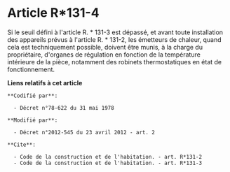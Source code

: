 # Article R*131-4

Si le seuil défini à l'article R. * 131-3 est dépassé, et avant toute installation des appareils prévus à l'article R. *
131-2, les émetteurs de chaleur, quand cela est techniquement possible, doivent être munis, à la charge du propriétaire,
d'organes de régulation en fonction de la température intérieure de la pièce, notamment des robinets thermostatiques en état
de fonctionnement.

**Liens relatifs à cet article**

	**Codifié par**:

	  - Décret n°78-622 du 31 mai 1978

	**Modifié par**:

	  - Décret n°2012-545 du 23 avril 2012 - art. 2

	**Cite**:

	  - Code de la construction et de l'habitation. - art. R*131-2
	  - Code de la construction et de l'habitation. - art. R*131-3
